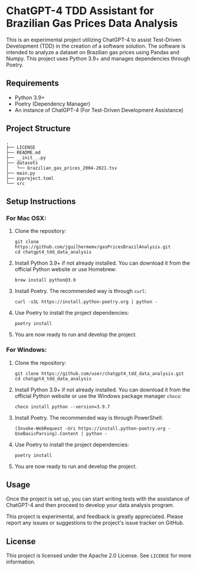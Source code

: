 # ChatGPT-4 TDD Assistant for Brazilian Gas Prices Data Analysis

This is an experimental project utilizing ChatGPT-4 to assist Test-Driven Development (TDD) in the creation of a software solution. The software is intended to analyze a dataset on Brazilian gas prices using Pandas and Numpy. This project uses Python 3.9+ and manages dependencies through Poetry.

## Requirements
- Python 3.9+
- Poetry (Dependency Manager)
- An instance of ChatGPT-4 (For Test-Driven Development Assistance)

## Project Structure

```
.
├── LICENSE
├── README.md
├── __init__.py
├── datasets
│   └── brazilian_gas_prices_2004-2021.tsv
├── main.py
├── pyproject.toml
└── src
```

## Setup Instructions

### For Mac OSX:

1. Clone the repository:

    ```
    git clone https://github.com/jguilhermemv/gasPricesBrazilAnalysis.git
    cd chatgpt4_tdd_data_analysis
    ```

2. Install Python 3.9+ if not already installed. You can download it from the official Python website or use Homebrew:

    ```
    brew install python@3.9
    ```

3. Install Poetry. The recommended way is through `curl`:

    ```
    curl -sSL https://install.python-poetry.org | python -
    ```

4. Use Poetry to install the project dependencies:

    ```
    poetry install
    ```

5. You are now ready to run and develop the project.

### For Windows:

1. Clone the repository:

    ```
    git clone https://github.com/user/chatgpt4_tdd_data_analysis.git
    cd chatgpt4_tdd_data_analysis
    ```

2. Install Python 3.9+ if not already installed. You can download it from the official Python website or use the Windows package manager `choco`:

    ```
    choco install python --version=3.9.7
    ```

3. Install Poetry. The recommended way is through PowerShell:

    ```
    (Invoke-WebRequest -Uri https://install.python-poetry.org -UseBasicParsing).Content | python -
    ```

4. Use Poetry to install the project dependencies:

    ```
    poetry install
    ```

5. You are now ready to run and develop the project.

## Usage

Once the project is set up, you can start writing tests with the assistance of ChatGPT-4 and then proceed to develop your data analysis program.

This project is experimental, and feedback is greatly appreciated. Please report any issues or suggestions to the project's issue tracker on GitHub.

## License

This project is licensed under the Apache 2.0 License. See `LICENSE` for more information.